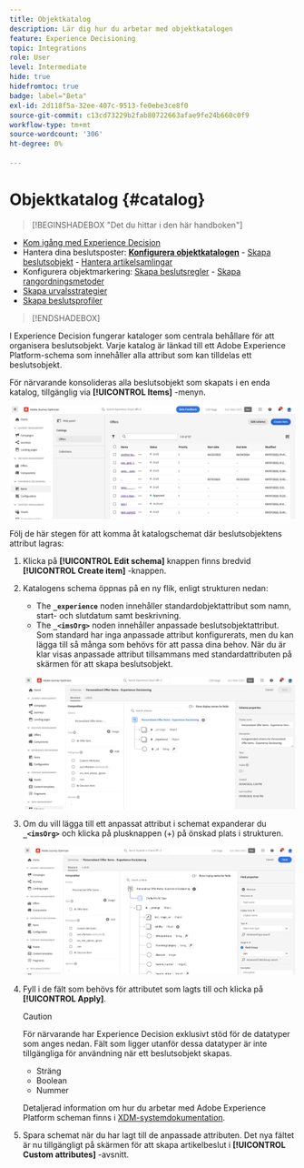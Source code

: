 ```yaml
---
title: Objektkatalog
description: Lär dig hur du arbetar med objektkatalogen
feature: Experience Decisioning
topic: Integrations
role: User
level: Intermediate
hide: true
hidefromtoc: true
badge: label="Beta"
exl-id: 2d118f5a-32ee-407c-9513-fe0ebe3ce8f0
source-git-commit: c13cd73229b2fab80722663afae9fe24b660c0f9
workflow-type: tm+mt
source-wordcount: '306'
ht-degree: 0%

---
```


# Objektkatalog {#catalog}

>[!BEGINSHADEBOX &quot;Det du hittar i den här handboken&quot;]

* [Kom igång med Experience Decision](gs-experience-decisioning.md)
* Hantera dina beslutsposter: **[Konfigurera objektkatalogen](catalogs.md)** - [Skapa beslutsobjekt](items.md) - [Hantera artikelsamlingar](collections.md)
* Konfigurera objektmarkering: [Skapa beslutsregler](rules.md) - [Skapa rangordningsmetoder](ranking.md)
* [Skapa urvalsstrategier](selection-strategies.md)
* [Skapa beslutsprofiler](create-decision.md)

>[!ENDSHADEBOX]

I Experience Decision fungerar kataloger som centrala behållare för att organisera beslutsobjekt. Varje katalog är länkad till ett Adobe Experience Platform-schema som innehåller alla attribut som kan tilldelas ett beslutsobjekt.

För närvarande konsolideras alla beslutsobjekt som skapats i en enda katalog, tillgänglig via **[!UICONTROL Items]** -menyn.

![](assets/catalogs-list.png)

Följ de här stegen för att komma åt katalogschemat där beslutsobjektens attribut lagras:

1. Klicka på **[!UICONTROL Edit schema]** knappen finns bredvid **[!UICONTROL Create item]** -knappen.

1. Katalogens schema öppnas på en ny flik, enligt strukturen nedan:

   * The **`_experience`** noden innehåller standardobjektattribut som namn, start- och slutdatum samt beskrivning.
   * The **`_<imsOrg>`** noden innehåller anpassade beslutsobjektattribut. Som standard har inga anpassade attribut konfigurerats, men du kan lägga till så många som behövs för att passa dina behov. När du är klar visas anpassade attribut tillsammans med standardattributen på skärmen för att skapa beslutsobjekt.

   ![](assets/catalogs-schema.png)

1. Om du vill lägga till ett anpassat attribut i schemat expanderar du **`_<imsOrg>`** och klicka på plusknappen (+) på önskad plats i strukturen.

   ![](assets/catalogs-add.png)

1. Fyll i de fält som behövs för attributet som lagts till och klicka på **[!UICONTROL Apply]**.

   >[!CAUTION]
   >
   >För närvarande har Experience Decision exklusivt stöd för de datatyper som anges nedan. Fält som ligger utanför dessa datatyper är inte tillgängliga för användning när ett beslutsobjekt skapas.
   >* Sträng
   >* Boolean
   >* Nummer

   Detaljerad information om hur du arbetar med Adobe Experience Platform scheman finns i [XDM-systemdokumentation](https://experienceleague.adobe.com/docs/experience-platform/xdm/ui/overview.html).

1. Spara schemat när du har lagt till de anpassade attributen. Det nya fältet är nu tillgängligt på skärmen för att skapa artikelbeslut i **[!UICONTROL Custom attributes]** -avsnitt.
